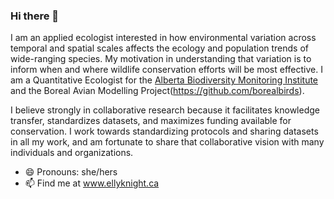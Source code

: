 ### Hi there 👋

I am an applied ecologist interested in how environmental variation across temporal and spatial scales affects the ecology and population trends of wide-ranging species. My motivation in understanding that variation is to inform when and where wildlife conservation efforts will be most effective. I am a Quantitative Ecologist for the [Alberta Biodiversity Monitoring Institute](https://github.com/ABbiodiversity) and the Boreal Avian Modelling Project(https://github.com/borealbirds).



I believe strongly in collaborative research because it facilitates knowledge transfer, standardizes datasets, and maximizes funding available for conservation. I work towards standardizing protocols and sharing datasets in all my work, and am fortunate to share that collaborative vision with many individuals and organizations.

- 😄 Pronouns: she/hers
- 📫 Find me at www.ellyknight.ca
